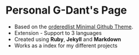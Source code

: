 # Personal G-Dant's Page

* Based on the [orderedlist Minimal Github Theme](https://github.com/orderedlist).
* Extension - Support to 3 languages
* Created using __Ruby__, __Jekyll__ and __Markdown__
* Works as a index for my different projects